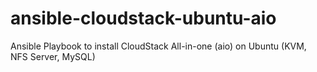 # ansible-cloudstack-ubuntu-aio
Ansible Playbook to install CloudStack All-in-one (aio) on Ubuntu (KVM, NFS Server, MySQL)
